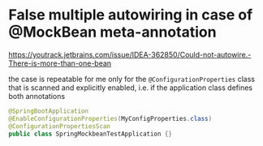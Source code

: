 # False multiple autowiring in case of @MockBean meta-annotation
https://youtrack.jetbrains.com/issue/IDEA-362850/Could-not-autowire.-There-is-more-than-one-bean

the case is repeatable for me only for the `@ConfigurationProperties` class that is scanned and explicitly enabled,
i.e. if the application class defines both annotations

```java
@SpringBootApplication
@EnableConfigurationProperties(MyConfigProperties.class)
@ConfigurationPropertiesScan
public class SpringMockbeanTestApplication {}
```
